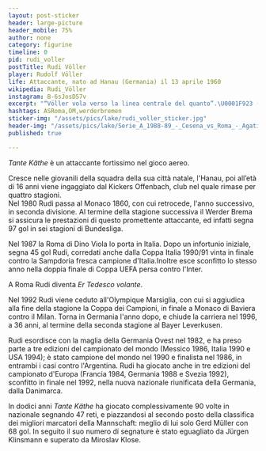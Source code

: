 ```yaml
---
layout: post-sticker
header: large-picture
header_mobile: 75%
author: none
category: figurine
timeline: 0
pid: rudi_voller
postTitle: Rudi Völler
player: Rudolf Völler
life: Attaccante, nato ad Hanau (Germania) il 13 aprile 1960
wikipedia: Rudi_Völler
instagram: B-6sJosD57v
excerpt: "“Völler vola verso la linea centrale del quanto”.\U0001F923 (Enrico Ameri)"
hashtags: ASRoma,OM,werderbremen
sticker-img: "/assets/pics/lake/rudi_voller_sticker.jpg"
header-img: "/assets/pics/lake/Serie_A_1988-89_-_Cesena_vs_Roma_-_Agatino_Cuttone_e_Rudi_Völler.jpg"
published: true

---
```

_Tante Käthe_ è un attaccante fortissimo nel gioco aereo.

Cresce nelle giovanili della squadra della sua città natale, l'Hanau, poi all’età di 16 anni viene ingaggiato dal Kickers Offenbach, club nel quale rimase per quattro stagioni.  
Nel 1980 Rudi passa al Monaco 1860, con cui retrocede, l'anno successivo, in seconda divisione. Al termine della stagione successiva il Werder Brema si assicura le prestazioni di questo promettente attaccante, ed infatti segna 97 gol in sei stagioni di Bundesliga.


Nel 1987 la Roma di Dino Viola lo porta in Italia. Dopo un infortunio iniziale, segna 45 gol Rudi, corredati anche dalla Coppa Italia 1990/91 vinta in finale contro la Sampdoria fresca campione d'Italia.Inoltre esce sconfitto lo stesso anno nella doppia finale di Coppa UEFA persa contro l'Inter.

A Roma Rudi diventa _Er Tedesco volante_.

Nel 1992 Rudi viene ceduto all'Olympique Marsiglia, con cui si aggiudica alla fine della stagione la Coppa dei Campioni, in finale a Monaco di Baviera contro il Milan. Torna in Germania l'anno dopo, e chiude la carriera nel 1996, a 36 anni, al termine della seconda stagione al Bayer Leverkusen.

Rudi esordisce con la maglia della Germania Ovest nel 1982, e ha preso parte a tre edizioni del campionato del mondo (Messico 1986, Italia 1990 e USA 1994); è stato campione del mondo nel 1990 e finalista nel 1986, in entrambi i casi contro l'Argentina. Rudi ha giocato anche in tre edizioni del campionato d'Europa (Francia 1984, Germania 1988 e Svezia 1992), sconfitto in finale nel 1992, nella nuova nazionale riunificata della Germania, dalla Danimarca.

In dodici anni _Tante Käthe_ ha giocato complessivamente 90 volte in nazionale segnando 47 reti, e piazzandosi al secondo posto della classifica dei migliori marcatori della Mannschaft: meglio di lui solo Gerd Müller con 68 gol. In seguito il suo numero di segnature è stato eguagliato da Jürgen Klinsmann e superato da Miroslav Klose.
